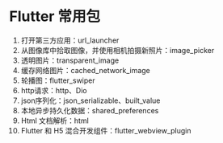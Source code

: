 # Flutter 常用包

1. 打开第三方应用：url_launcher
2. 从图像库中拾取图像，并使用相机拍摄新照片：image_picker
3. 透明图片：transparent_image
4. 缓存网络图片：cached_network_image
5. 轮播图：flutter_swiper
6. http请求：http、Dio
7. json序列化：json_serializable、built_value
8. 本地异步持久化数据：shared_preferences
9. Html 文档解析：html
10. Flutter 和 H5 混合开发组件：flutter_webview_plugin